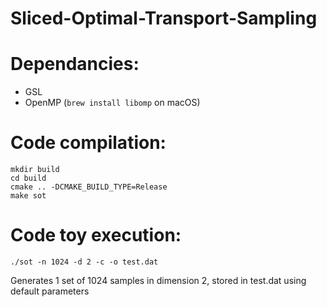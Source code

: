 # Sliced-Optimal-Transport-Sampling

Dependancies:
=============
 + GSL
 + OpenMP (`brew install libomp` on macOS)

Code compilation:
=================

    mkdir build
    cd build
    cmake .. -DCMAKE_BUILD_TYPE=Release
    make sot


Code toy execution:
===================

    ./sot -n 1024 -d 2 -c -o test.dat

Generates 1 set of 1024 samples in dimension 2, stored in test.dat using default parameters
